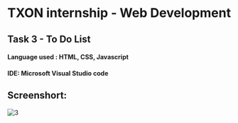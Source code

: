 # TXON internship - Web Development
## Task 3 - To Do List
#### Language used : HTML, CSS, Javascript
#### IDE: Microsoft Visual Studio code

## Screenshort:
![3](https://user-images.githubusercontent.com/90950477/205431992-d17a5b55-ee5d-4a04-aa10-3321b6ebeba3.png)
